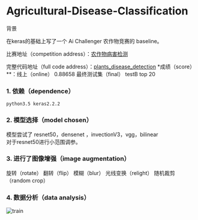 # Agricultural-Disease-Classification
背景

在keras的基础上写了一个 Ai Challenger 农作物竞赛的 baseline。

比赛地址（competition address）：[农作物病害检测](https://challenger.ai/competition/pdr2018)

完整代码地址（full code address）：[plants_disease_detection](https://github.com/bochuanwu/Agricultural-Disease-Classification/)
*成绩（score）**：线上（online） 0.88658
最终测试集（final） testB top 20
### 1. 依赖（dependence）

    python3.5 keras2.2.2
### 2. 模型选择（model chosen）

模型尝试了 resnet50，densenet ，invectionV3，vgg，bilinear    
对于resnet50进行小范围调参。
### 3. 进行了图像增强（image augmentation）
旋转（rotate）
翻转（flip）
模糊（blur）
光线变换（relight）
随机裁剪（random crop）

### 4. 数据分析（data analysis）
![train](https://github.com/bochuanwu/Agricultural-Disease-Classification/tree/master/dataset/test.png)
